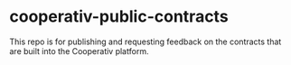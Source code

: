 # cooperativ-public-contracts
This repo is for publishing and requesting feedback on the contracts that are built into the Cooperativ platform. 
